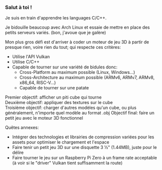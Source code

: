 ### Salut à toi !
Je suis en train d'apprendre les languages C/C++.

Je bidouille beaucoup avec Arch Linux et essaie de mettre en place des petits serveurs variés. (bon, j'avoue que je galère)

Mon plus gros défi est d'arriver à coder un moteur de jeu 3D à partir de presque rien, voire rien du tout; qui respecte ces critères:
- Utilise l'API Vulkan
- Utilise C/C++
- Capable de tourner sur une variété de bidules donc:
  - Cross-Platform au maximum possible (Linux, Windows...)
  - Cross-Architecture au maximum possible (ARMv6, ARMv7, ARMv8, x86_64, RISC-V...)
  - Capable de tourner sur une patate

Premier objectif: afficher un piti cube qui tourne  
Deuxième objectif: appliquer des textures sur le cube  
Troisième objectif: charger d'autres modèles qu'un cube, ou plus généralement, n'importe quel modèle au format .obj
Objectif final: faire un petit jeu avec le moteur 3D fonctionnel

Quêtes annexes: 
- Intégrer des technologies et librairies de compression variées pour les assets pour optimiser le chargement et l'espace
- Faire tenir un petit jeu 3D sur une disquette 3 1⁄2" (1.44MB), juste pour le délire
- Faire tourner le jeu sur un Raspberry Pi Zero à un frame rate acceptable (à voir si le "driver" Vulkan tient suffisamment la route)

